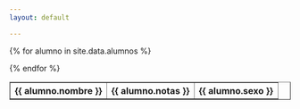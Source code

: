 ```yaml
---
layout: default

---
```



<table border="1">

{% for alumno in site.data.alumnos %}
<tr>
   <th>{{ alumno.nombre }}</th>
   <th>{{ alumno.notas }}</th>
   <th>{{ alumno.sexo }}</th>
</tr>
{% endfor %}

</table>